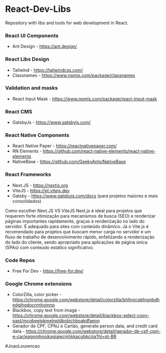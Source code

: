 # React-Dev-Libs
Repository with libs and tools for web development in React.

### React UI Components
- Ant Design - https://ant.design/

### React Libs Design
- Tailwind - https://tailwindcss.com/
- Classnames - https://www.npmjs.com/package/classnames

### Validation and masks
- React Input Mask - https://www.npmjs.com/package/react-input-mask

### React CMS
- GatsbyJs - https://www.gatsbyjs.com/

### React Native Components
- React Native Paper - https://reactnativepaper.com/
- RN Elements - https://github.com/react-native-elements/react-native-elements
- NativeBase - https://github.com/GeekyAnts/NativeBase

### React Frameworks
- Next.JS - https://nextjs.org
- ViteJS - https://pt.vitejs.dev
- Gatsby - https://www.gatsbyjs.com/docs (para projetos maiores e mais consolidados)

Como escolher Next.JS VS ViteJS
Next.js é ideal para projetos que requerem forte otimização para mecanismos de busca (SEO) e renderizar páginas importantes rapidamente, graças à renderização no lado do servidor. É adequado para sites com conteúdo dinâmico. Já o Vite.js é recomendado para projetos que buscam menor carga no servidor e um fluxo de trabalho de desenvolvimento rápido, enfatizando a renderização do lado do cliente, sendo apropriado para aplicações de página única (SPAs) com conteúdo estático significativo.

### Code Repos
- Free For Dev - https://free-for.dev/

### Google Chrome extensions
- ColorZilla, color picker - https://chrome.google.com/webstore/detail/colorzilla/bhlhnicpbhignbdhedgjhgdocnmhomnp
- Blackbox, copy text from image - https://chrome.google.com/webstore/detail/blackbox-select-copy-past/mcgbeeipkmelnpldkobichboakdfaeon
- Gerador de CPF, CPNJ e Cartão, generate person data, and credit card data -  https://chrome.google.com/webstore/detail/gerador-de-cpf-cpnj-e-car/eagnmhnoikagiajecjnhkkacobkciiia?hl=pt-BR

#JoaoLourencao

